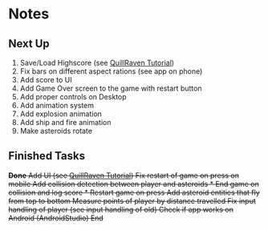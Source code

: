 
# Notes

## Next Up

1. Save/Load Highscore (see [QuillRaven Tutorial](https://www.youtube.com/watch?v=av7OTy-dUtA&list=PLTKHCDn5RKK-8lZmjZoG4rFywN_SLbZR8&index=23))
1. Fix bars on different aspect rations (see app on phone)
1. Add score to UI
1. Add Game Over screen to the game with restart button
1. Add proper controls on Desktop
1. Add animation system
1. Add explosion animation
1. Add ship and fire animation
1. Make asteroids rotate

## Finished Tasks

~~**Done**
Add UI (see [QuillRaven Tutorial](https://github.com/Quillraven/Dark-Matter))
Fix restart of game on press on mobile
Add collision detection between player and asteroids 
    * End game on collision and log score
    * Restart game on press
Add asteroid entities that fly from top to bottom
Measure points of player by distance travelled
Fix input handling of player (see input handling of old)
Check if app works on Android (AndroidStudio)
End~~

